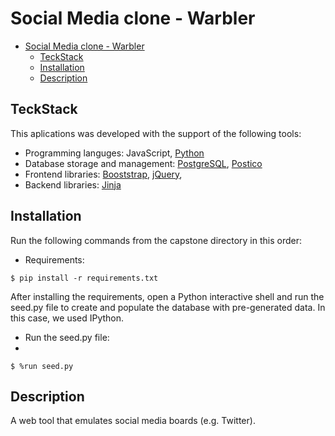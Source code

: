 # Social Media clone - Warbler

- [Social Media clone - Warbler](#social-media-clone---warbler)
  - [TeckStack](#teckstack)
  - [Installation](#installation)
  - [Description](#description)

## TeckStack

This aplications was developed with the support of the following tools:

- Programming languges: JavaScript, [Python](https://www.python.org)
- Database storage and management: [PostgreSQL](https://www.postgresql.org), [Postico](https://eggerapps.at/postico2/)
- Frontend libraries: [Booststrap](https://getbootstrap.com), [jQuery](https://jquery.com),
- Backend libraries: [Jinja](https://jinja.palletsprojects.com/en/3.1.x/)

## Installation

Run the following commands from the capstone directory in this order:

- Requirements:

```shell
$ pip install -r requirements.txt
```

After installing the requirements, open a Python interactive shell and run the seed.py file to create and populate the database with pre-generated data. In this case, we used IPython.

- Run the seed.py file:
- 
```shell
$ %run seed.py
```

## Description

A web tool that emulates social media boards (e.g. Twitter).
